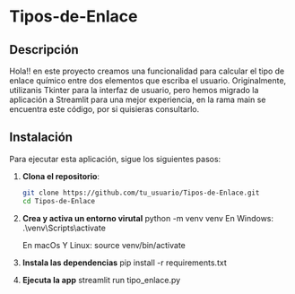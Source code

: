 # Tipos-de-Enlace

## Descripción

Hola!! en este proyecto creamos una funcionalidad para calcular el tipo de enlace químico entre dos elementos que escriba el usuario. Originalmente, utilizanis Tkinter para la interfaz de usuario, pero hemos migrado la aplicación a Streamlit para una mejor experiencia, en la rama main se encuentra este código, por si quisieras consultarlo.

## Instalación

Para ejecutar esta aplicación, sigue los siguientes pasos:

1. **Clona el repositorio**:
   ```sh
   git clone https://github.com/tu_usuario/Tipos-de-Enlace.git
   cd Tipos-de-Enlace

2. **Crea y activa un entorno virutal**
    python -m venv venv
    En Windows: 
    .\venv\Scripts\activate

    En macOs Y Linux:
    source venv/bin/activate
3. **Instala las dependencias**
   pip install -r requirements.txt

4. **Ejecuta la app**
   streamlit run tipo_enlace.py